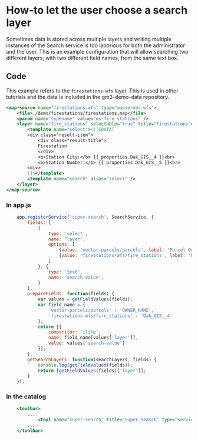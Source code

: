 # How-to let the user choose a search layer

Sometimes data is stored across multiple layers and writing
multiple instances of the Search service is too laborious for
both the administrator and the user. This is an example
configuration that will allow searching two different layers,
with two different field names, from the same text box.

## Code

This example refers to the `firestations-wfs` layer. This is used in other
tutorials and the data is included in the gm3-demo-data repository.

```xml
<map-source name="firestations-wfs" type="mapserver-wfs">
    <file>./demo/firestations/firestations.map</file>
    <param name="typename" value="ms:fire_stations" />
    <layer name="fire_stations" selectable="true" title="Firestations">
        <template name="select"><![CDATA[
        <div class="result-item">
            <div class="result-title">
            Firestation
            </div>
            <b>Station City:</b> {{ properties.Dak_GIS__4 }}<br>
            <b>Station Number:</b> {{ properties.Dak_GIS__5 }}<br>
        <div>
        ]]></template>
        <template name="search" alias="select" />
    </layer>
</map-source>
```

### In app.js

```javascript
    app.registerService('super-search', SearchService, {
        fields: [
            {
                type: 'select',
                name: 'layer',
                options: [
                    {value: 'vector-parcels/parcels', label: 'Parcel Owners'},
                    {value: 'firestations-wfs/fire_stations', label: 'Firestations'}
                ]
            }, {
                type: 'text',
                name: 'search-value',
            }
        ],
        prepareFields: function(fields) {
            var values = getFieldValues(fields);
            var field_name = {
                'vector-parcels/parcels' : 'OWNER_NAME',
                'firestations-wfs/fire_stations' : 'Dak_GIS__4'
            };
            return [{
                comparitor: 'ilike',
                name: field_name[values['layer']],
                value: values['search-value']
            }];
        },
        getSearchLayers: function(searchLayers, fields) {
            console.log(getFieldValues(fields));
            return [getFieldValues(fields)['layer']];
        }
    });
```

### In the catalog

```xml
    <toolbar>
        ...
            <tool name="super-search" title="Super Search" type="service"/>
        ...
    </toolbar>
```
